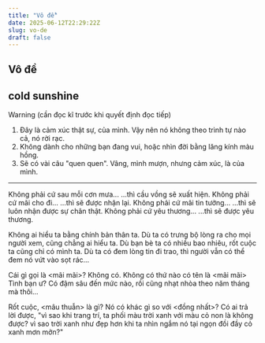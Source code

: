 ```yaml
---
title: "Vô đề"
date: 2025-06-12T22:29:22Z
slug: vo-de
draft: false
---
```


## Vô đề

## cold sunshine

Warning (cần đọc kĩ trước khi quyết định đọc tiếp)
1. Đây là cảm xúc thật sự, của mình. Vậy nên nó không theo trình tự nào cả, nó rời rạc.
2. Không dành cho những bạn đang vui, hoặc nhìn đời bằng lăng kính màu hồng.
3. Sẽ có vài câu "quen quen". Vâng, mình mượn, nhưng cảm xúc, là của mình.
________________________

Không phải cứ sau mỗi cơn mưa...
...thì cầu vồng sẽ xuất hiện.
Không phải cứ mãi cho đi...
...thì sẽ được nhận lại.
Không phải cứ mãi tin tưởng...
...thì sẽ luôn nhận được sự chân thật.
Không phải cứ yêu thương...
...thì sẽ được yêu thương.

Không ai hiểu ta bằng chính bản thân ta. Dù ta có trưng bộ lòng ra cho mọi người xem, cũng chẳng ai hiểu ta. Dù bạn bè ta có nhiều bao nhiêu, rốt cuộc ta cũng chỉ có mình ta. Dù ta có đem lòng tin đi trao, thì người vẫn có thể đem nó vứt vào sọt rác...

Cái gì gọi là <mãi mãi>?
Không có. Không có thứ nào có tên là <mãi mãi>
Tình bạn ư? Có đậm sâu đến mức nào, rồi cũng nhạt nhòa theo năm tháng mà thôi...

Rốt cuộc, <mâu thuẫn> là gì?
Nó có khác gì so với <đồng nhất>?
Có ai trả lời được, "vì sao khi trang trí, ta phối màu trời xanh với màu cỏ non là không được? vì sao trời xanh như đẹp hơn khi ta nhìn ngắm nó tại ngọn đồi đầy cỏ xanh mơn mởn?"

<to be continued if ya like it>